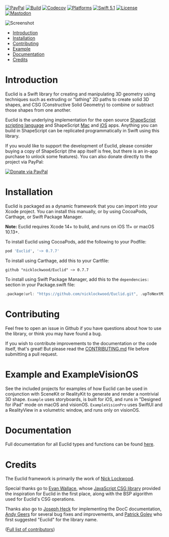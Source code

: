 [![PayPal](https://img.shields.io/badge/paypal-donate-blue.svg)](https://www.paypal.com/cgi-bin/webscr?cmd=_s-xclick&hosted_button_id=UJWT2RWPE7VA8&source=url)
[![Build](https://github.com/nicklockwood/Euclid/actions/workflows/build.yml/badge.svg)](https://github.com/nicklockwood/Euclid/actions/workflows/build.yml)
[![Codecov](https://codecov.io/gh/nicklockwood/Euclid/graphs/badge.svg)](https://codecov.io/gh/nicklockwood/Euclid)
[![Platforms](https://img.shields.io/badge/platforms-iOS%20|%20Mac%20|%20tvOS%20|%20Linux-lightgray.svg)]()
[![Swift 5.1](https://img.shields.io/badge/swift-5.1-red.svg?style=flat)](https://developer.apple.com/swift)
[![License](https://img.shields.io/badge/license-MIT-lightgrey.svg)](https://opensource.org/licenses/MIT)
[![Mastodon](https://img.shields.io/badge/mastodon-@nicklockwood@mastodon.social-636dff.svg)](https://mastodon.social/@nicklockwood)

![Screenshot](Euclid.png?raw=true)

- [Introduction](#introduction)
- [Installation](#installation)
- [Contributing](#contributing)
- [Example](#example)
- [Documentation](#documentation)
- [Credits](#credits)

# Introduction

Euclid is a Swift library for creating and manipulating 3D geometry using techniques such as extruding or "lathing" 2D paths to create solid 3D shapes, and CSG (Constructive Solid Geometry) to combine or subtract those shapes from one another.

Euclid is the underlying implementation for the open source [ShapeScript scripting language](https://github.com/nicklockwood/ShapeScript) and ShapeScript [Mac](https://itunes.apple.com/app/id1441135869) and [iOS](https://apps.apple.com/app/id1606439346) apps. Anything you can build in ShapeScript can be replicated programmatically in Swift using this library.

If you would like to support the development of Euclid, please consider buying a copy of ShapeScript (the app itself is free, but there is an in-app purchase to unlock some features). You can also donate directly to the project via PayPal:

[![Donate via PayPal](https://www.paypalobjects.com/en_GB/i/btn/btn_donate_LG.gif)](https://www.paypal.com/cgi-bin/webscr?cmd=_s-xclick&hosted_button_id=UJWT2RWPE7VA8&source=url)


# Installation

Euclid is packaged as a dynamic framework that you can import into your Xcode project. You can install this manually, or by using CocoaPods, Carthage, or Swift Package Manager.

**Note:** Euclid requires Xcode 14+ to build, and runs on iOS 11+ or macOS 10.13+.

To install Euclid using CocoaPods, add the following to your Podfile:

```ruby
pod 'Euclid', '~> 0.7.7'
```

To install using Carthage, add this to your Cartfile:

```ogdl
github "nicklockwood/Euclid" ~> 0.7.7
```

To install using Swift Package Manager, add this to the `dependencies:` section in your Package.swift file:

```swift
.package(url: "https://github.com/nicklockwood/Euclid.git", .upToNextMinor(from: "0.7.7")),
```


# Contributing

Feel free to open an issue in Github if you have questions about how to use the library, or think you may have found a bug.

If you wish to contribute improvements to the documentation or the code itself, that's great! But please read the [CONTRIBUTING.md](CONTRIBUTING.md) file before submitting a pull request.


# Example and ExampleVisionOS

See the included projects for examples of how Euclid can be used in conjunction with SceneKit or RealityKit to generate and render a nontrivial 3D shape. `Example` uses storyboards, is built for iOS, and runs in "Designed for iPad" mode on macOS and visionOS.
`ExampleVisionPro` uses SwiftUI and a RealityView in a volumetric window, and runs only on visionOS.


# Documentation


Full documentation for all Euclid types and functions can be found [here](https://nicklockwood.github.io/Euclid/documentation/euclid/).


# Credits

The Euclid framework is primarily the work of [Nick Lockwood](https://github.com/nicklockwood).

Special thanks go to [Evan Wallace](https://github.com/evanw/), whose [JavaScript CSG library](https://github.com/evanw/csg.js) provided the inspiration for Euclid in the first place, along with the BSP algorithm used for Euclid's CSG operations.

Thanks also go to [Joseph Heck](https://github.com/heckj) for implementing the DocC documentation, [Andy Geers](https://github.com/andygeers) for several bug fixes and improvements, and [Patrick Goley](https://twitter.com/bitsbetweenbits) who first suggested "Euclid" for the library name.

([Full list of contributors](https://github.com/nicklockwood/Euclid/graphs/contributors))

